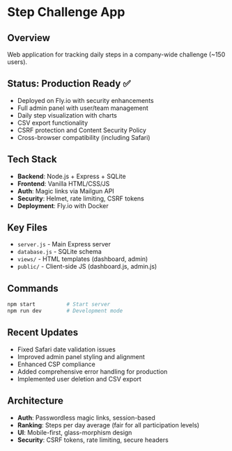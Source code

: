 # Step Challenge App

## Overview
Web application for tracking daily steps in a company-wide challenge (~150 users).

## Status: Production Ready ✅
- Deployed on Fly.io with security enhancements
- Full admin panel with user/team management
- Daily step visualization with charts
- CSV export functionality
- CSRF protection and Content Security Policy
- Cross-browser compatibility (including Safari)

## Tech Stack
- **Backend**: Node.js + Express + SQLite
- **Frontend**: Vanilla HTML/CSS/JS
- **Auth**: Magic links via Mailgun API
- **Security**: Helmet, rate limiting, CSRF tokens
- **Deployment**: Fly.io with Docker

## Key Files
- `server.js` - Main Express server
- `database.js` - SQLite schema
- `views/` - HTML templates (dashboard, admin)
- `public/` - Client-side JS (dashboard.js, admin.js)

## Commands
```bash
npm start          # Start server
npm run dev        # Development mode
```

## Recent Updates
- Fixed Safari date validation issues
- Improved admin panel styling and alignment
- Enhanced CSP compliance
- Added comprehensive error handling for production
- Implemented user deletion and CSV export

## Architecture
- **Auth**: Passwordless magic links, session-based
- **Ranking**: Steps per day average (fair for all participation levels)
- **UI**: Mobile-first, glass-morphism design
- **Security**: CSRF tokens, rate limiting, secure headers